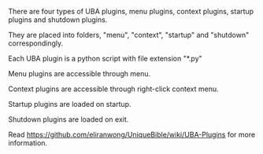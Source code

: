 There are four types of UBA plugins, menu plugins, context plugins, startup plugins and shutdown plugins.

They are placed into folders, "menu", "context", "startup" and "shutdown" correspondingly.

Each UBA plugin is a python script with file extension "*.py"

Menu plugins are accessible through menu.

Context plugins are accessible through right-click context menu.

Startup plugins are loaded on startup.

Shutdown plugins are loaded on exit.

Read https://github.com/eliranwong/UniqueBible/wiki/UBA-Plugins for more information.
